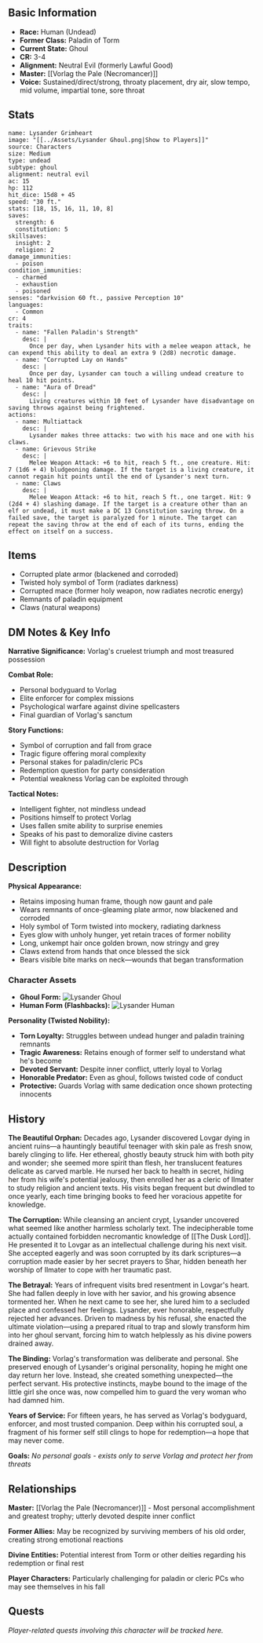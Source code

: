 
## Basic Information
- **Race:** Human (Undead)
- **Former Class:** Paladin of Torm
- **Current State:** Ghoul
- **CR:** 3-4
- **Alignment:** Neutral Evil (formerly Lawful Good)
- **Master:** [[Vorlag the Pale (Necromancer)]]
- **Voice:** Sustained/direct/strong, throaty placement, dry air, slow tempo, mid volume, impartial tone, sore throat


## Stats
```statblock
name: Lysander Grimheart
image: "[[../Assets/Lysander Ghoul.png|Show to Players]]"
source: Characters
size: Medium
type: undead
subtype: ghoul
alignment: neutral evil
ac: 15
hp: 112
hit_dice: 15d8 + 45
speed: "30 ft."
stats: [18, 15, 16, 11, 10, 8]
saves:
  strength: 6
  constitution: 5
skillsaves:
  insight: 2
  religion: 2
damage_immunities:
  - poison
condition_immunities:
  - charmed
  - exhaustion
  - poisoned
senses: "darkvision 60 ft., passive Perception 10"
languages:
  - Common
cr: 4
traits:
  - name: "Fallen Paladin's Strength"
    desc: |
      Once per day, when Lysander hits with a melee weapon attack, he can expend this ability to deal an extra 9 (2d8) necrotic damage.
  - name: "Corrupted Lay on Hands"
    desc: |
      Once per day, Lysander can touch a willing undead creature to heal 10 hit points.
  - name: "Aura of Dread"
    desc: |
      Living creatures within 10 feet of Lysander have disadvantage on saving throws against being frightened.
actions:
  - name: Multiattack
    desc: |
      Lysander makes three attacks: two with his mace and one with his claws.
  - name: Grievous Strike
    desc: |
      Melee Weapon Attack: +6 to hit, reach 5 ft., one creature. Hit: 7 (1d6 + 4) bludgeoning damage. If the target is a living creature, it cannot regain hit points until the end of Lysander's next turn.
  - name: Claws
    desc: |
      Melee Weapon Attack: +6 to hit, reach 5 ft., one target. Hit: 9 (2d4 + 4) slashing damage. If the target is a creature other than an elf or undead, it must make a DC 13 Constitution saving throw. On a failed save, the target is paralyzed for 1 minute. The target can repeat the saving throw at the end of each of its turns, ending the effect on itself on a success.
```

## Items
- Corrupted plate armor (blackened and corroded)
- Twisted holy symbol of Torm (radiates darkness)
- Corrupted mace (former holy weapon, now radiates necrotic energy)
- Remnants of paladin equipment
- Claws (natural weapons)

## DM Notes & Key Info
**Narrative Significance:** Vorlag's cruelest triumph and most treasured possession

**Combat Role:**
- Personal bodyguard to Vorlag
- Elite enforcer for complex missions
- Psychological warfare against divine spellcasters
- Final guardian of Vorlag's sanctum

**Story Functions:**
- Symbol of corruption and fall from grace
- Tragic figure offering moral complexity
- Personal stakes for paladin/cleric PCs
- Redemption question for party consideration
- Potential weakness Vorlag can be exploited through

**Tactical Notes:**
- Intelligent fighter, not mindless undead
- Positions himself to protect Vorlag
- Uses fallen smite ability to surprise enemies
- Speaks of his past to demoralize divine casters
- Will fight to absolute destruction for Vorlag

## Description
**Physical Appearance:**
- Retains imposing human frame, though now gaunt and pale
- Wears remnants of once-gleaming plate armor, now blackened and corroded
- Holy symbol of Torm twisted into mockery, radiating darkness
- Eyes glow with unholy hunger, yet retain traces of former nobility
- Long, unkempt hair once golden brown, now stringy and grey
- Claws extend from hands that once blessed the sick
- Bears visible bite marks on neck—wounds that began transformation

### Character Assets
- **Ghoul Form:** ![Lysander Ghoul](../Assets/Lysander%20Ghoul.png)
- **Human Form (Flashbacks):** ![Lysander Human](../Assets/Lysander%20Human.png)

**Personality (Twisted Nobility):**
- **Torn Loyalty:** Struggles between undead hunger and paladin training remnants
- **Tragic Awareness:** Retains enough of former self to understand what he's become
- **Devoted Servant:** Despite inner conflict, utterly loyal to Vorlag
- **Honorable Predator:** Even as ghoul, follows twisted code of conduct
- **Protective:** Guards Vorlag with same dedication once shown protecting innocents

## History
**The Beautiful Orphan:** Decades ago, Lysander discovered Lovgar dying in ancient ruins—a hauntingly beautiful teenager with skin pale as fresh snow, barely clinging to life. Her ethereal, ghostly beauty struck him with both pity and wonder; she seemed more spirit than flesh, her translucent features delicate as carved marble. He nursed her back to health in secret, hiding her from his wife's potential jealousy, then enrolled her as a cleric of Ilmater to study religion and ancient texts. His visits began frequent but dwindled to once yearly, each time bringing books to feed her voracious appetite for knowledge.

**The Corruption:** While cleansing an ancient crypt, Lysander uncovered what seemed like another harmless scholarly text. The indecipherable tome actually contained forbidden necromantic knowledge of [[The Dusk Lord]]. He presented it to Lovgar as an intellectual challenge during his next visit. She accepted eagerly and was soon corrupted by its dark scriptures—a corruption made easier by her secret prayers to Shar, hidden beneath her worship of Ilmater to cope with her traumatic past.

**The Betrayal:** Years of infrequent visits bred resentment in Lovgar's heart. She had fallen deeply in love with her savior, and his growing absence tormented her. When he next came to see her, she lured him to a secluded place and confessed her feelings. Lysander, ever honorable, respectfully rejected her advances. Driven to madness by his refusal, she enacted the ultimate violation—using a prepared ritual to trap and slowly transform him into her ghoul servant, forcing him to watch helplessly as his divine powers drained away.

**The Binding:** Vorlag's transformation was deliberate and personal. She preserved enough of Lysander's original personality, hoping he might one day return her love. Instead, she created something unexpected—the perfect servant. His protective instincts, maybe bound to the image of the little girl she once was, now compelled him to guard the very woman who had damned him.

**Years of Service:** For fifteen years, he has served as Vorlag's bodyguard, enforcer, and most trusted companion. Deep within his corrupted soul, a fragment of his former self still clings to hope for redemption—a hope that may never come.

**Goals:** *No personal goals - exists only to serve Vorlag and protect her from threats*

## Relationships
**Master:** [[Vorlag the Pale (Necromancer)]] - Most personal accomplishment and greatest trophy; utterly devoted despite inner conflict

**Former Allies:** May be recognized by surviving members of his old order, creating strong emotional reactions

**Divine Entities:** Potential interest from Torm or other deities regarding his redemption or final rest

**Player Characters:** Particularly challenging for paladin or cleric PCs who may see themselves in his fall

## Quests
*Player-related quests involving this character will be tracked here.*